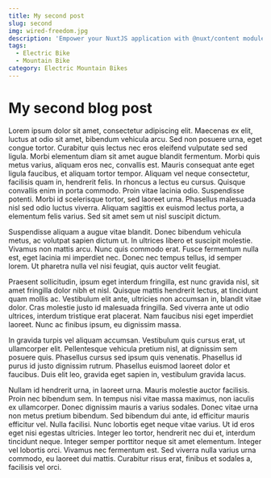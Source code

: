 ```yaml
---
title: My second post
slug: second
img: wired-freedom.jpg
description: 'Empower your NuxtJS application with @nuxt/content module: write in a content/ directory and fetch your Markdown, JSON, YAML and CSV files through a MongoDB like API, acting as a Git-based Headless CMS.'
tags:
  - Electric Bike
  - Mountain Bike
category: Electric Mountain Bikes
---
```


# My second blog post

Lorem ipsum dolor sit amet, consectetur adipiscing elit. Maecenas ex elit, luctus at odio sit amet, bibendum vehicula arcu. Sed non posuere urna, eget congue tortor. Curabitur quis lectus nec eros eleifend vulputate sed sed ligula. Morbi elementum diam sit amet augue blandit fermentum. Morbi quis metus varius, aliquam eros nec, convallis est. Mauris consequat ante eget ligula faucibus, et aliquam tortor tempor. Aliquam vel neque consectetur, facilisis quam in, hendrerit felis. In rhoncus a lectus eu cursus. Quisque convallis enim in porta commodo. Proin vitae lacinia odio. Suspendisse potenti. Morbi id scelerisque tortor, sed laoreet urna. Phasellus malesuada nisl sed odio luctus viverra. Aliquam sagittis ex euismod lectus porta, a elementum felis varius. Sed sit amet sem ut nisl suscipit dictum.

Suspendisse aliquam a augue vitae blandit. Donec bibendum vehicula metus, ac volutpat sapien dictum ut. In ultrices libero et suscipit molestie. Vivamus non mattis arcu. Nunc quis commodo erat. Fusce fermentum nulla est, eget lacinia mi imperdiet nec. Donec nec tempus tellus, id semper lorem. Ut pharetra nulla vel nisi feugiat, quis auctor velit feugiat.

Praesent sollicitudin, ipsum eget interdum fringilla, est nunc gravida nisl, sit amet fringilla dolor nibh et nisl. Quisque mattis hendrerit lectus, at tincidunt quam mollis ac. Vestibulum elit ante, ultricies non accumsan in, blandit vitae dolor. Cras molestie justo id malesuada fringilla. Sed viverra ante ut odio ultrices, interdum tristique erat placerat. Nam faucibus nisi eget imperdiet laoreet. Nunc ac finibus ipsum, eu dignissim massa.

In gravida turpis vel aliquam accumsan. Vestibulum quis cursus erat, ut ullamcorper elit. Pellentesque vehicula pretium nisl, at dignissim sem posuere quis. Phasellus cursus sed ipsum quis venenatis. Phasellus id purus id justo dignissim rutrum. Phasellus euismod laoreet dolor et faucibus. Duis elit leo, gravida eget sapien in, vestibulum gravida lacus.

Nullam id hendrerit urna, in laoreet urna. Mauris molestie auctor facilisis. Proin nec bibendum sem. In tempus nisi vitae massa maximus, non iaculis ex ullamcorper. Donec dignissim mauris a varius sodales. Donec vitae urna non metus pretium bibendum. Sed bibendum dui ante, id efficitur mauris efficitur vel. Nulla facilisi. Nunc lobortis eget neque vitae varius. Ut id eros eget nisi egestas ultricies. Integer leo tortor, hendrerit nec dui et, interdum tincidunt neque. Integer semper porttitor neque sit amet elementum. Integer vel lobortis orci. Vivamus nec fermentum est. Sed viverra nulla varius urna commodo, eu laoreet dui mattis. Curabitur risus erat, finibus et sodales a, facilisis vel orci.

